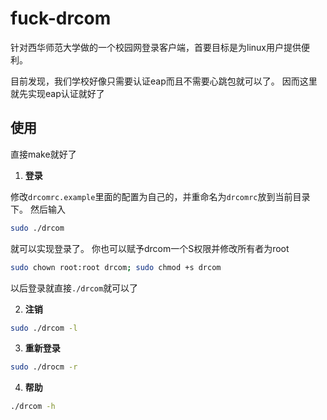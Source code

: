 # fuck-drcom
针对西华师范大学做的一个校园网登录客户端，首要目标是为linux用户提供便利。

目前发现，我们学校好像只需要认证eap而且不需要心跳包就可以了。
因而这里就先实现eap认证就好了

## 使用
直接make就好了

1. **登录**

修改`drcomrc.example`里面的配置为自己的，并重命名为`drcomrc`放到当前目录下。
然后输入
```bash
sudo ./drcom
```
就可以实现登录了。
你也可以赋予drcom一个S权限并修改所有者为root
```bash
sudo chown root:root drcom; sudo chmod +s drcom
```
以后登录就直接`./drcom`就可以了

2. **注销**
```bash
sudo ./drcom -l
```

3. **重新登录**
```bash
sudo ./drocm -r
```

4. **帮助**
```bash
./drcom -h
```

